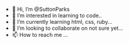 - 👋 Hi, I’m @SuttonParks
- 👀 I’m interested in learning to code..
- 🌱 I’m currently learning html, css, ruby...
- 💞️ I’m looking to collaborate on not sure yet...
- 📫 How to reach me ...

<!---
SuttonParks/SuttonParks is a ✨ special ✨ repository because its `README.md` (this file) appears on your GitHub profile.
You can click the Preview link to take a look at your changes.
--->
